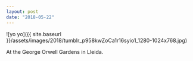 ```yaml
---
layout: post
date: "2018-05-22"
---
```


![yo yo]({{ site.baseurl }}/assets/images/2018/tumblr_p958kwZoCa1r16syio1_1280-1024x768.jpg)

At the George Orwell Gardens in Lleida.
